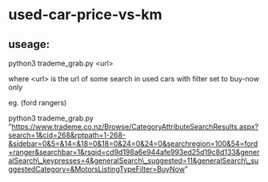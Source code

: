 # used-car-price-vs-km

## useage:

python3 trademe\_grab.py \<url\>

where \<url\> is the url of some search in used cars with filter set to buy-now only

eg. (ford rangers)

python3 trademe\_grab.py "https://www.trademe.co.nz/Browse/CategoryAttributeSearchResults.aspx?search=1&cid=268&rptpath=1-268-&sidebar=0&5=&14=&18=0&18=0&24=0&24=0&searchregion=100&54=ford+ranger&searchbar=1&rsqid=cd9d198a6e944afe993ed25d19c8d133&generalSearch\_keypresses=4&generalSearch\_suggested=11&generalSearch\_suggestedCategory=&MotorsListingTypeFilter=BuyNow"


